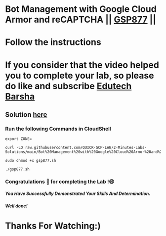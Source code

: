 # Bot Management with Google Cloud Armor and reCAPTCHA || [GSP877](https://www.cloudskillsboost.google/focuses/88281?parent=catalog) ||
# Follow the instructions

# If you consider that the video helped you to complete your lab, so please do like and subscribe [Edutech Barsha](https://www.youtube.com/@edutechbarsha)
## Solution [here](https://youtu.be/markO68BtxM)

### Run the following Commands in CloudShell

```
export ZONE=
```
```
curl -LO raw.githubusercontent.com/QUICK-GCP-LAB/2-Minutes-Labs-Solutions/main/Bot%20Management%20with%20Google%20Cloud%20Armor%20and%20reCAPTCHA/gsp877.sh

sudo chmod +x gsp877.sh

./gsp877.sh
```

### Congratulations 🎉 for completing the Lab !😄

##### *You Have Successfully Demonstrated Your Skills And Determination.*

#### *Well done!*

# Thanks For Watching:)
